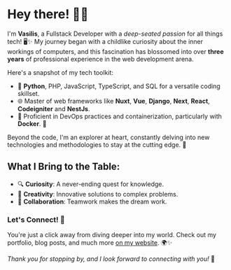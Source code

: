 # Hey there! 👋🚀

I'm **Vasilis**, a Fullstack Developer with a *deep-seated passion* for all things tech! 🖥️✨ My journey began with a childlike curiosity about the inner workings of computers, and this fascination has blossomed into over **three years** of professional experience in the web development arena.

Here's a snapshot of my tech toolkit:
- 🐍 **Python**, PHP, JavaScript, TypeScript, and SQL for a versatile coding skillset.
- 🌐 Master of web frameworks like **Nuxt**, **Vue**, **Django**, **Next**, **React**, **Codeigniter** and **NestJs**.
- 🔄 Proficient in DevOps practices and containerization, particularly with **Docker**. 🐳

Beyond the code, I'm an explorer at heart, constantly delving into new technologies and methodologies to stay at the cutting edge. 🌟

## What I Bring to the Table:
- 🔍 **Curiosity**: A never-ending quest for knowledge.
- 🎨 **Creativity**: Innovative solutions to complex problems.
- 🤝 **Collaboration**: Teamwork makes the dream work.

### Let's Connect! 🤝
You're just a click away from diving deeper into my world. Check out my portfolio, blog posts, and much more [on my website](https://www.vasilistotskas.com). 🌍✨

_Thank you for stopping by, and I look forward to connecting with you!_ 🌟
